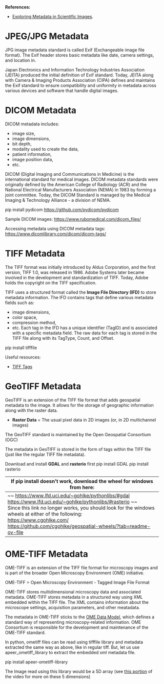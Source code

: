 **References:** 
- [Exploring Metadata in Scientific Images](https://www.youtube.com/watch?v=A4po9z61TME).


# JPEG/JPG Metadata
JPG image metadata standard is called  Exif (Exchangeable image file format).
The Exif header stores basic metadata like date, camera settings, and location in.

Japan Electronics and Information Technology Industries Association (JEITA) produced the initial definition of Exif standard. Today, JEITA along with Camera & Imaging Products Association (CIPA) defines and maintains the Exif standard to ensure compatibility and uniformity in metadata across 
various devices and software that handle digital images.


# DICOM Metadata
DICOM metadata includes: 
- image size, 
- image dimensions, 
- bit depth, 
- modality used to create the data, 
- patient information, 
- image position data, 
- etc.

DICOM (Digital Imaging and Communications in Medicine) is the international standard for medical images. DICOM metadata standards were originally defined by the American College of Radiology (ACR) and the National Electrical Manufacturers  Association (NEMA) in 1983 by forming a joint committee. Today, the DICOM Standard is managed by the Medical Imaging & Technology Alliance - a division of NEMA.

pip install pydicom
https://github.com/pydicom/pydicom

Sample DICOM images: 
https://www.rubomedical.com/dicom_files/

Accessing metadata using DICOM metadata tags:
https://www.dicomlibrary.com/dicom/dicom-tags/


# TIFF Metadata
The TIFF format was initially introduced by Aldus Corporation, and the first version, TIFF 1.0, was released in 1986. Adobe Systems later became involved in the development and standardization of TIFF. Today, Adobe holds the copyright on the TIFF specification. 

TIFF uses a structured format called the **Image File Directory (IFD)** to store metadata information. The IFD contains tags that define various metadata fields such as: 
- image dimensions, 
- color space, 
- compression method, 
- etc. 
Each tag in the IFD has a unique identifier (TagID) and is associated with a specific metadata field. The raw data for each tag is stored in the TIFF file along with its TagType, Count, and Offset. 

pip install tifffile

Useful resources:
- [TIFF Tags](https://www.loc.gov/preservation/digital/formats/content/tiff_tags.shtml)


# GeoTIFF Metadata
GeoTIFF is an extension of the TIFF file format that adds geospatial metadata  to the image. It allows for the storage of geographic information along with the raster data. 
- **Raster Data** = The usual pixel data in 2D images (or, in 2D multichannel images)

The GeoTIFF standard is maintained by the Open Geospatial Consortium (OGC)

The metadata in GeoTIFF is stored in the form of tags within the TIFF file (just like the regular TIFF file metadata). 

Download and install **GDAL** and **rasterio** first
pip install GDAL
pip install rasterio

| If pip install doesn't work, download the wheel for windows from here:                                                                                                                                                                                                                                                      |
| --------------------------------------------------------------------------------------------------------------------------------------------------------------------------------------------------------------------------------------------------------------------------------------------------------------------------- |
| ~~ https://www.lfd.uci.edu/~gohlke/pythonlibs/#gdal ~~<br>~~ https://www.lfd.uci.edu/~gohlke/pythonlibs/#rasterio ~~<br>Since this link no longer works, you should look for the windows wheels at either of the following:<br>https://www.cgohlke.com/<br>https://github.com/cgohlke/geospatial-wheels/?tab=readme-ov-file |


# OME-TIFF Metadata
OME-TIFF is an extension of the TIFF file format for microscopy images and is part of the broader Open Microscopy Environment (OME) initiative. 

OME-TIFF = Open Microscopy Environment - Tagged Image File Format 

OME-TIFF stores multidimensional microscopy data and associated metadata. OME-TIFF stores metadata in a structured way using XML embedded within the TIFF file. The XML contains information about the microscope settings, acquisition parameters, and other meatadata. 

The metadata in OME-TIFF sticks to the [OME Data Model](https://docs.openmicroscopy.org/ome-model/6.0.1/), which defines a standard way of representing microscopy-related information. OME Consortium is responsible for the development and maintenance of the OME-TIFF standard.

In python, ometiff files can be read using tifffile library and metadata extracted the same way as above, like in regular tiff. But, let us use apeer_ometiff_library to extract the embedded xml metadata file.

pip install apeer-ometiff-library 

The Image read using this library would be a 5D array (see [this portion](https://youtu.be/A4po9z61TME?feature=shared&t=1974) of the video for more on these 5 dimensions)
